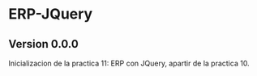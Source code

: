 # ERP-JQuery  
  
## Version 0.0.0
Inicializacion de la practica 11: ERP con JQuery, apartir de la practica 10.  
